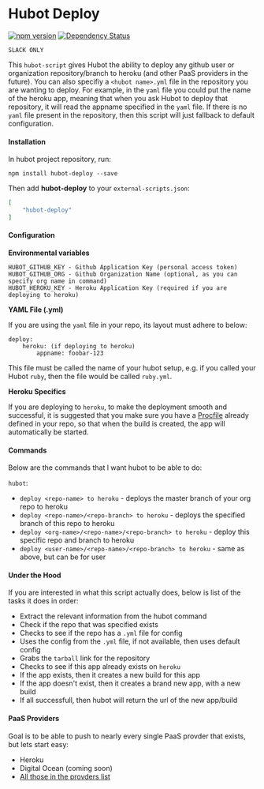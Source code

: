 # Hubot Deploy

[![npm version](https://badge.fury.io/js/hubot-deployer.svg)](http://badge.fury.io/js/hubot-deployer)
[![Dependency Status](https://david-dm.org/boxxenapp/hubot-deploy.svg)](https://david-dm.org/boxxenapp/hubot-deploy)


`SLACK ONLY`


This `hubot-script` gives Hubot the ability to deploy any github user  or organization repository/branch to heroku (and other PaaS providers in the future). You can also specifiy a `<hubot name>.yml` file in the repository you are wanting to deploy. For example, in the `yaml` file you could put the name of the heroku app, meaning that when you ask Hubot to deploy that repository, it will read the appname specified in the `yaml` file. If there is no `yaml` file present in the repository, then this script will just fallback to default configuration.


#### Installation

In hubot project repository, run:

`npm install hubot-deploy --save`

Then add **hubot-deploy** to your `external-scripts.json`:

```json
[
    "hubot-deploy"
]
```


#### Configuration

**Environmental variables**

```
HUBOT_GITHUB_KEY - Github Application Key (personal access token)
HUBOT_GITHUB_ORG - Github Organization Name (optional, as you can specify org name in command)
HUBOT_HEROKU_KEY - Heroku Application Key (required if you are deploying to heroku)
```

**YAML File (<bot name>.yml)**

If you are using the `yaml` file in your repo, its layout must adhere to below:

```
deploy:
    heroku: (if deploying to heroku)
        appname: foobar-123
```

This file must be called the name of your hubot setup, e.g. if you called your Hubot `ruby`, then the file would be called `ruby.yml`.


**Heroku Specifics**

If you are deploying to `heroku`, to make the deployment smooth and successful, it is suggested that you make sure you have a [Procfile](https://devcenter.heroku.com/articles/procfile) already defined in your repo, so that when the build is created, the app will automatically be started.




#### Commands

Below are the commands that l want hubot to be able to do:

`hubot`:

* `deploy <repo-name> to heroku` - deploys the master branch of your org repo to heroku
* `deploy <repo-name>/<repo-branch> to heroku` - deploys the specified branch of this repo to heroku
* `deploy <org-name>/<repo-name>/<repo-branch> to heroku` - deploy this specific repo and branch to heroku
* `deploy <user-name>/<repo-name>/<repo-branch> to heroku` - same as above, but can be for user



#### Under the Hood

If you are interested in what this script actually does, below is list of the tasks it does in order:

* Extract the relevant information from the hubot command
* Check if the repo that was specified exists
* Checks to see if the repo has a `.yml` file for config
* Uses the config from the `.yml` file, if not available, then uses default config
* Grabs the `tarball` link for the repository
* Checks to see if this app already exists on `heroku`
* If the app exists, then it creates a new build for this app
* If the app doesn't exist, then it creates a brand new app, with a new build
* If all successfull, then hubot will return the url of the new app/build




#### PaaS Providers

Goal is to be able to push to nearly every single PaaS provder that exists, but lets start easy:

* Heroku
* Digital Ocean (coming soon)
* [All those in the provders list](http://en.wikipedia.org/wiki/Platform_as_a_service)


